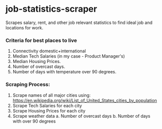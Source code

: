 # job-statistics-scraper
Scrapes salary, rent, and other job relevant statistics to find ideal job and locations for work.


### Criteria for best places to live
1. Connectivity domestic+international
2. Median Tech Salaries (in my case - Product Manager's)
3. Median Housing Prices.
4. Number of overcast days.
5. Number of days with temperature over 90 degrees.



### Scraping Process:
1. Scrape names of all major cities
    using: https://en.wikipedia.org/wiki/List_of_United_States_cities_by_population
2. Scrape Tech Salaries for each city
3. Scrape Housing Prices for each city
4. Scrape weather data
    a. Number of overcast days
    b. Number of days with over 90 degrees

